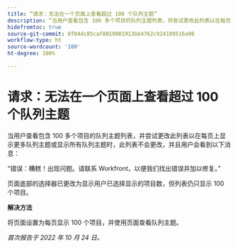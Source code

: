 ```yaml
---
title: “请求：无法在一个页面上查看超过 100 个队列主题”
description: “当用户查看包含 100 多个项目的队列主题列表，并尝试更改此列表以在每页上显示更多队列主题或显示所有队列主题时，此列表不会更改，并且用户会看到一条错误消息。”
hidefromtoc: true
source-git-commit: 8f04dc85caf0019001913bb4762c924109516a96
workflow-type: ht
source-wordcount: '180'
ht-degree: 100%

---
```



# 请求：无法在一个页面上查看超过 100 个队列主题

当用户查看包含 100 多个项目的队列主题列表，并尝试更改此列表以在每页上显示更多队列主题或显示所有队列主题时，此列表不会更改，并且用户会看到以下消息：

“错误：糟糕！出现问题。请联系 Workfront，以便我们找出错误并加以修复。”

页面底部的选择器已更改为显示用户已选择显示的项目数，但列表仍只显示 100 个项目。

**解决方法**

将页面设置为每页显示 100 个项目，并使用页面查看队列主题。

_首次报告于 2022 年 10 月 24 日。_

